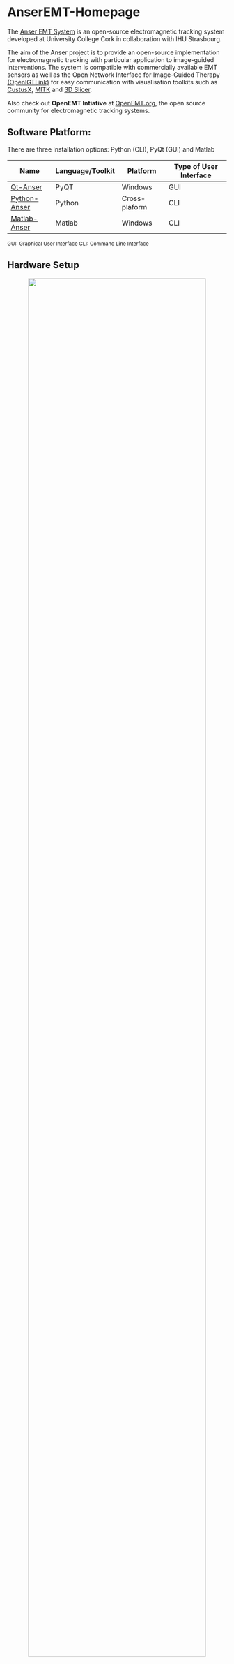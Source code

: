 # AnserEMT-Homepage

The [Anser EMT System](https://anser.io/#/) is an open-source electromagnetic tracking system developed at University College Cork in collaboration with IHU Strasbourg.

The aim of the Anser project is to provide an open-source implementation for electromagnetic tracking with particular application to image-guided interventions. The system is compatible with commercially available EMT sensors as well as the Open Network Interface for Image-Guided Therapy [(OpenIGTLink)](http://openigtlink.org) for easy communication with visualisation toolkits such as [CustusX](https://www.custusx.org), [MITK](http://mitk.org/wiki/MITK) and [3D Slicer](https://www.slicer.org).

Also check out **OpenEMT Intiative** at [OpenEMT.org](https://openemt.org/index.php?title=OpenEMT.org), the open source community for electromagnetic tracking systems.

## Software Platform:

There are three installation options: Python (CLI), PyQt (GUI) and Matlab

| Name | Language/Toolkit | Platform | Type of User Interface|                                                                     
|-------|------------------|----------|-----------------------|
|[Qt-Anser](https://github.com/StephenHinds/qt-anser)|PyQT|Windows|GUI|
|[Python-Anser](https://github.com/AlexJaeger/python-anser)|Python|Cross-plaform|CLI|
|[Matlab-Anser](https://github.com/AlexJaeger/AnserEMT)|Matlab|Windows|CLI|

<small> 
	GUI: Graphical User Interface  CLI: Command Line Interface
</small>

## Hardware Setup 


<p align="center">
	<a class="image" href="https://stephenhinds.github.io/AnserEMT-Homepage/readme/plugins/reveal/slide-setup.html">
		<img  width="90%"src="docs/img/Anser Hardware Setup.svg">
	</a>
</p>



